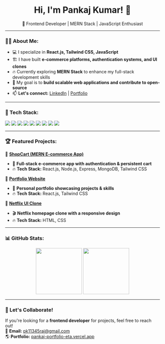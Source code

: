 <h1 align="center">Hi, I'm Pankaj Kumar! 👋</h1>

<p align="center">
🚀 Frontend Developer | MERN Stack | JavaScript Enthusiast
</p>

---

### 👨‍💻 About Me:
- 💻 I specialize in **React.js, Tailwind CSS, JavaScript**
- 🏗️ I have built **e-commerce platforms, authentication systems, and UI clones**
- 🔥 Currently exploring **MERN Stack** to enhance my full-stack development skills
- 🎯 My goal is to **build scalable web applications and contribute to open-source**
- 📫 **Let's connect:** [LinkedIn](https://www.linkedin.com/in/pankaj-kumar-0aa6b7201/) | [Portfolio](https://pankaj-portfolio-eta.vercel.app/) 

---

### 🚀 Tech Stack:
<p align="left">
  <img src="https://img.shields.io/badge/HTML5-%23E34F26.svg?style=flat&logo=html5&logoColor=white" />
  <img src="https://img.shields.io/badge/CSS3-%231572B6.svg?style=flat&logo=css3&logoColor=white" />
  <img src="https://img.shields.io/badge/TailwindCSS-%2306B6D4.svg?style=flat&logo=tailwindcss&logoColor=white" />
  <img src="https://img.shields.io/badge/JavaScript-%23F7DF1E.svg?style=flat&logo=javascript&logoColor=black" />
  <img src="https://img.shields.io/badge/React-%2361DAFB.svg?style=flat&logo=react&logoColor=black" />
  <img src="https://img.shields.io/badge/Node.js-%23339933.svg?style=flat&logo=node.js&logoColor=white" />
  <img src="https://img.shields.io/badge/Express.js-%23404D59.svg?style=flat&logo=express&logoColor=white" />
  <img src="https://img.shields.io/badge/MongoDB-%2347A248.svg?style=flat&logo=mongodb&logoColor=white" />
  <img src="https://img.shields.io/badge/Git-%23F05032.svg?style=flat&logo=git&logoColor=white" />
</p>

---

### 🏆 Featured Projects:
🔹 **[ShopCart (MERN E-commerce App)](https://github.com/your-github-repo)**
- 🛒 **Full-stack e-commerce app with authentication & persistent cart**
- 🔥 **Tech Stack:** React.js, Node.js, Express, MongoDB, Tailwind CSS  

🔹 **[Portfolio Website](https://github.com/your-github-repo)**
- 🚀 **Personal portfolio showcasing projects & skills**
- 🔥 **Tech Stack:** React.js, Tailwind CSS  

🔹 **[Netflix UI Clone](https://github.com/your-github-repo)**
- 🎬 **Netflix homepage clone with a responsive design**
- 🔥 **Tech Stack:** HTML, CSS  

---

### 📊 GitHub Stats:
<p align="center">
  <img src="https://github-readme-stats.vercel.app/api?username=Pankaj-Kumar&show_icons=true&theme=radical" height="150"/>
  <img src="https://github-readme-streak-stats.herokuapp.com/?user=Pankaj-Kumar&theme=radical" height="150"/>
</p>

---

### 🚀 Let's Collaborate!
If you're looking for a **frontend developer** for projects, feel free to reach out!  
📩 **Email:** pk11345rai@gmail.com  
🌎 **Portfolio:** [pankaj-portfolio-eta.vercel.app](https://pankaj-portfolio-eta.vercel.app/)  

